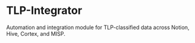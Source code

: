 # TLP-Integrator

Automation and integration module for TLP-classified data across Notion, Hive, Cortex, and MISP.
